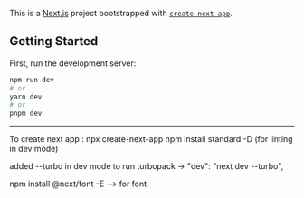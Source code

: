 This is a [Next.js](https://nextjs.org/) project bootstrapped with [`create-next-app`](https://github.com/vercel/next.js/tree/canary/packages/create-next-app).

## Getting Started

First, run the development server:

```bash
npm run dev
# or
yarn dev
# or
pnpm dev
```

-----------------------------------------------------------------------------------------
To create next app : npx create-next-app
npm install standard -D (for linting in dev mode)

added --turbo in dev mode to run turbopack -> "dev": "next dev --turbo",

npm install @next/font -E  --> for font